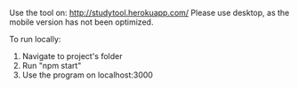Use the tool on: http://studytool.herokuapp.com/
Please use desktop, as the mobile version has not been optimized.

To run locally: <br />
1. Navigate to project's folder<br />
2. Run "npm start"<br />
3. Use the program on localhost:3000<br />
